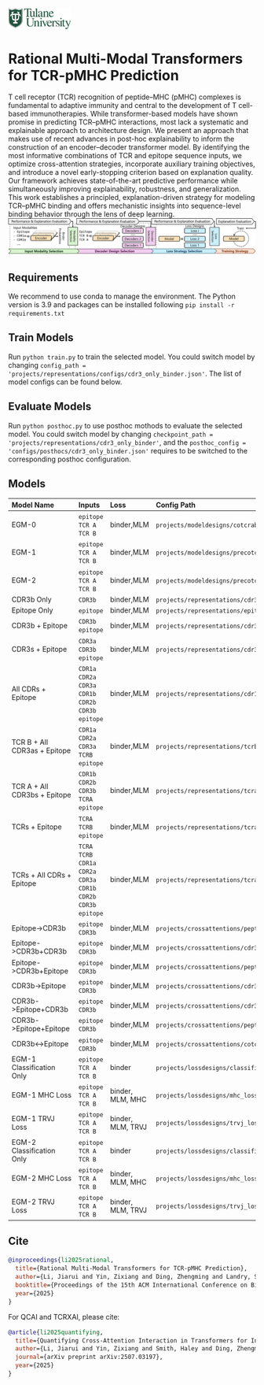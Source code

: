 <img src='images\tulane_long.png' width='128'>

# Rational Multi-Modal Transformers for TCR-pMHC Prediction

T cell receptor (TCR) recognition of peptide–MHC (pMHC) complexes is fundamental to adaptive immunity and central to the development of T cell-based immunotherapies. While transformer-based models have shown promise in predicting TCR–pMHC interactions, most lack a systematic and explainable approach to architecture design. We present an approach that makes use of recent advances in post-hoc explainability to inform the construction of an encoder–decoder transformer model. By identifying the most informative combinations of TCR and epitope sequence inputs, we optimize cross-attention strategies, incorporate auxiliary training objectives, and introduce a novel early-stopping criterion based on explanation quality. Our framework achieves state-of-the-art predictive performance while simultaneously improving explainability, robustness, and generalization. This work establishes a principled, explanation-driven strategy for modeling TCR–pMHC binding and offers mechanistic insights into sequence-level binding behavior through the lens of deep learning.
![alt](./images/intro.png)

## Requirements
We recommend to use conda to manage the environment.
The Python version is 3.9 and packages can be installed following `pip install -r requirements.txt`

## Train Models
Run `python train.py` to train the selected model.
You could switch model by changing `config_path = 'projects/representations/configs/cdr3_only_binder.json'`. The list of model configs can be found below.

## Evaluate Models
Run `python posthoc.py` to use posthoc mothods to evaluate the selected model. You could switch model by changing `checkpoint_path = 'projects/representations/cdr3_only_binder'`, and the `posthoc_config = 'configs/posthocs/cdr3_only_binder.json'` requires to be switched to the corresponding posthoc configuration. 

## Models

|Model Name|Inputs|Loss|Config Path|Posthoc Config Path|
|:---------|:-----|:---|:----------|:------------------|
|EGM-0|`epitope` `TCR A` `TCR B`|binder,MLM|`projects/modeldesigns/cotcrabsep_2peptide_binder/config.json`|`configs/posthocs/cotcrabsep_2peptide_binder.json`|
|EGM-1|`epitope` `TCR A` `TCR B`|binder,MLM|`projects/modeldesigns/precotcrabsep_2peptide_binder/config.json`|`configs/posthocs/precotcrabsep_2peptide_binder.json`|
|EGM-2|`epitope` `TCR A` `TCR B`|binder,MLM|`projects/modeldesigns/precotcrabsep_2peptide_binder_v2/config.json`|`configs/posthocs/precotcrabsep_2peptide_binder_v2.json`|
|CDR3b Only|`CDR3b`|binder,MLM|`projects/representations/cdr3b_no_epitope/config.json`|`configs/posthocs/cdr3b_no_epitope.json`|
|Epitope Only|`epitope`|binder,MLM|`projects/representations/epitope_only/config.json`|`configs/posthocs/epitope_only.json`|
|CDR3b + Epitope|`CDR3b` `epitope`|binder,MLM|`projects/representations/cdr3b_only_binder/config.json`|`configs/posthocs/cdr3b_only_binder.json`|
|CDR3s + Epitope|`CDR3a` `CDR3b` `epitope`|binder,MLM|`projects/representations/cdr3_only_binder/config.json`|`configs/posthocs/cdr3_only_binder.json`|
|All CDRs + Epitope|`CDR1a` `CDR2a` `CDR3a` `CDR1b` `CDR2b` `CDR3b` `epitope`|binder,MLM|`projects/representations/cdr123_binder/config.json`|`configs/posthocs/cdr123_binder.json`|
|TCR B + All CDR3as + Epitope|`CDR1a` `CDR2a` `CDR3a` `TCRB` `epitope`|binder,MLM|`projects/representations/tcrb_cdra_binder/config.json`|`configs/posthocs/tcrb_cdra_binder.json`|
|TCR A + All CDR3bs + Epitope|`CDR1b` `CDR2b` `CDR3b` `TCRA` `epitope`|binder,MLM|`projects/representations/tcra_cdrb_binder/config.json`|`configs/posthocs/tcra_cdrb_binder.json`|
|TCRs + Epitope|`TCRA` `TCRB` `epitope`|binder,MLM|`projects/representations/tcrab_binder/config.json`|`configs/posthocs/tcrab_binder.json`|
|TCRs + All CDRs + Epitope|`TCRA` `TCRB` `CDR1a` `CDR2a` `CDR3a` `CDR1b` `CDR2b` `CDR3b` `epitope`|binder,MLM|`projects/representations/tcrab_cdr123_binder/config.json`|`configs/posthocs/tcrab_cdr123_binder.json`|
|Epitope->CDR3b|`epitope` `CDR3b`|binder,MLM|`projects/crossattentions/peptide2cdr3b_binder/config.json`|`configs/posthocs/peptide2cdr3b_binder.json`|
|Epitope->CDR3b+CDR3b|`epitope` `CDR3b`|binder,MLM|`projects/crossattentions/cdr3b_peptide2cdr3b_binder/config.json`|`configs/posthocs/cdr3b_peptide2cdr3b_binder.json`|
|Epitope->CDR3b+Epitope|`epitope` `CDR3b`|binder,MLM|`projects/crossattentions/peptide_peptide2cdr3b_binder/config.json`|`configs/posthocs/peptide_peptide2cdr3b_binder.json`|
|CDR3b->Epitope|`epitope` `CDR3b`|binder,MLM|`projects/crossattentions/cdr3b2peptide_binder/config.json`|`configs/posthocs/cdr3b2peptide_binder`|
|CDR3b->Epitope+CDR3b|`epitope` `CDR3b`|binder,MLM|`projects/crossattentions/cdr3b_cdr3b2peptide_binder/config.json`|`configs/posthocs/cdr3b_cdr3b2peptide_binder.json`|
|CDR3b->Epitope+Epitope|`epitope` `CDR3b`|binder,MLM|`projects/crossattentions/peptide_cdr3b2peptide_binder/config.json`|`configs/posthocs/peptide_cdr3b2peptide_binder.json`|
|CDR3b<->Epitope|`epitope` `CDR3b`|binder,MLM|`projects/crossattentions/cotcrab2peptide_binder/config.json`|`configs/posthocs/cotcrab2peptide_binder.json`|
|EGM-1 Classification Only|`epitope` `TCR A` `TCR B`|binder|`projects/lossdesigns/classification_only/config.json`|`configs/posthocs/precotcrabsep_2peptide_binder.json`|
|EGM-1 MHC Loss|`epitope` `TCR A` `TCR B`|binder, MLM, MHC|`projects/lossdesigns/mhc_loss/config.json`|`configs/posthocs/precotcrabsep_2peptide_binder.json`|
|EGM-1 TRVJ Loss|`epitope` `TCR A` `TCR B`|binder, MLM, TRVJ|`projects/lossdesigns/trvj_loss/config.json`|`configs/posthocs/precotcrabsep_2peptide_binder.json`|
|EGM-2 Classification Only|`epitope` `TCR A` `TCR B`|binder|`projects/lossdesigns/classification_only_v2/config.json`|`configs/posthocs/precotcrabsep_2peptide_binder_v2.json`|
|EGM-2 MHC Loss|`epitope` `TCR A` `TCR B`|binder, MLM, MHC|`projects/lossdesigns/mhc_loss_v2/config.json`|`configs/posthocs/precotcrabsep_2peptide_binder_v2.json`|
|EGM-2 TRVJ Loss|`epitope` `TCR A` `TCR B`|binder, MLM, TRVJ|`projects/lossdesigns/trvj_loss_v2/config.json`|`configs/posthocs/precotcrabsep_2peptide_binder_v2.json`|


## Cite
```bibtex
@inproceedings{li2025rational,
  title={Rational Multi-Modal Transformers for TCR-pMHC Prediction},
  author={Li, Jiarui and Yin, Zixiang and Ding, Zhengming and Landry, Samuel J and Mettu, Ramgopal R},
  booktitle={Proceedings of the 15th ACM International Conference on Bioinformatics, Computational Biology and Health Informatics},
  year={2025}
}
```
For QCAI and TCRXAI, please cite:
```bibtex
@article{li2025quantifying,
  title={Quantifying Cross-Attention Interaction in Transformers for Interpreting TCR-pMHC Binding},
  author={Li, Jiarui and Yin, Zixiang and Smith, Haley and Ding, Zhengming and Landry, Samuel J and Mettu, Ramgopal R},
  journal={arXiv preprint arXiv:2507.03197},
  year={2025}
}
```
